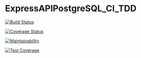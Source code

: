 # ExpressAPIPostgreSQL_CI_TDD

[![Build Status](https://travis-ci.org/sspangsberg/ExpressAPIPostgreSQL_CI_TDD.svg?branch=master)](https://travis-ci.org/sspangsberg/ExpressAPIPostgreSQL_CI_TDD)
 
[![Coverage Status](https://coveralls.io/repos/github/sspangsberg/ExpressAPIPostgreSQL_CI_TDD/badge.svg?branch=04-first-test)](https://coveralls.io/github/sspangsberg/ExpressAPIPostgreSQL_CI_TDD?branch=04-first-test)

[![Maintainability](https://api.codeclimate.com/v1/badges/ef84f0cfb05a9be9609d/maintainability)](https://codeclimate.com/github/sspangsberg/ExpressAPIPostgreSQL_CI_TDD/maintainability)

[![Test Coverage](https://api.codeclimate.com/v1/badges/ef84f0cfb05a9be9609d/test_coverage)](https://codeclimate.com/github/sspangsberg/ExpressAPIPostgreSQL_CI_TDD/test_coverage)